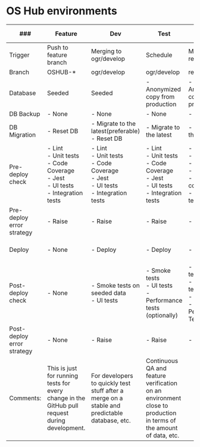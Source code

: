 # OS Hub environments
| ### | Feature | Dev | Test | Pre-prod (staging) | Staging (sandbox) | Production |
| --- | --- | --- | --- | --- | --- | --- |
| Trigger | Push to feature branch | Merging to ogr/develop | Schedule | Merging to releases/vX.Y | Manual | Manual |
| Branch | OSHUB-\* | ogr/develop | ogr/develop | releases/vX.Y | releases/vX.Y | releases/vX.Y |
| Database | Seeded | Seeded | \- Anonymized copy from production | \- Anonymized copy from production | \- staging-db | \- production-db |
| DB Backup | \- None | \- None | \- None | \- None | \- Create | \- Create |
| DB Migration | \- Reset DB | \- Migrate to the latest(preferable)<br>\- Reset DB | \- Migrate to the latest | \- Migrate to the latest | \- Migrate to the latest | \- Migrate to latest |
| Pre-deploy check | \- Lint<br>\- Unit tests<br>\- Code Coverage<br>\- Jest<br>\- UI tests<br>\- Integration tests | \- Lint<br>\- Unit tests<br>\- Code Coverage<br>\- Jest<br>\- UI tests<br>\- Integration tests | \- Lint<br>\- Unit tests<br>\- Code Coverage<br>\- Jest<br>\- UI tests<br>\- Integration tests | \- Lint<br>\- Unit tests<br>\- Jest<br>\- UI tests<br>\- Code coverage<br>\- Integration tests | \- Lint<br>\- Unit tests<br>\- Jest<br>\- UI tests<br>\- Code coverage<br>\- Integration tests | \- Lint<br>\- Unit tests<br>\- Jest<br>\- UI tests<br>\- Code coverage<br>\- Integration tests |
| Pre-deploy error strategy | \- Raise | \- Raise | \- Raise | \- Raise | \- Raise | \- Raise |
| Deploy | \- None | \- Deploy | \- Deploy | \- Deploy | \- Deploy<br>\- Tag-sandbox | \- Deploy<br>\- Tag-production |
| Post-deploy check | \- None | \- Smoke tests on seeded data<br>\- UI tests | \- Smoke tests<br>\- UI tests<br>\- Performance tests (optionally)<br> | \- Smoke tests<br>\- Regression tests<br>\- UI tests<br>\- Performance Tests | \- Smoke tests<br>\- UI tests<br>\- Performance tests (Questionable) | \- Smoke tests<br>\- UI tests<br>\- Performance tests (Questionable) |
| Post-deploy error strategy | \- None | \- Raise | \- Raise | \- Raise | \- Raise | \- Raise |
| Comments: | This is just for running tests for every change in the GitHub pull request during development. | For developers to quickly test stuff after a merge on a stable and predictable database, etc. | Continuous QA and feature verification on an environment close to production in terms of the amount of data, etc. |
